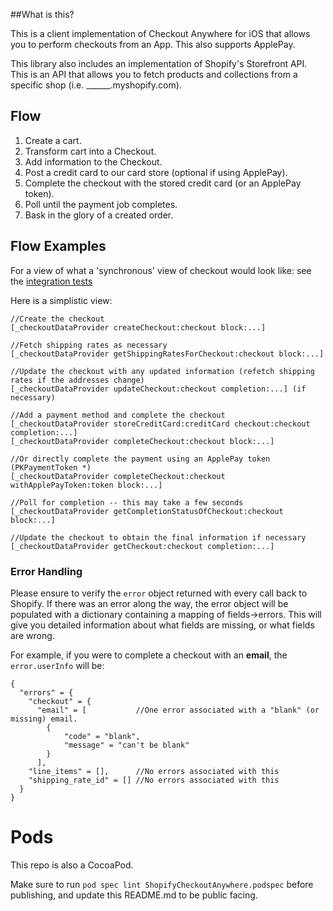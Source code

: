 ##What is this?

This is a client implementation of Checkout Anywhere for iOS that allows you to perform checkouts from an App. This also supports ApplePay.

This library also includes an implementation of Shopify's Storefront API. This is an API that allows you to fetch products and collections from a specific shop (i.e. ______.myshopify.com).

## Flow

1. Create a cart.
2. Transform cart into a Checkout.
3. Add information to the Checkout.
4. Post a credit card to our card store (optional if using ApplePay).
5. Complete the checkout with the stored credit card (or an ApplePay token).
6. Poll until the payment job completes.
7. Bask in the glory of a created order.

## Flow Examples

For a view of what a 'synchronous' view of checkout would look like: see the [integration tests](https://github.com/Shopify/checkout-anywhere-ios/blob/master/CheckoutAnywhere/CheckoutAnywhereTests/CHKAnywhereIntegrationTest.m)

Here is a simplistic view:

```
//Create the checkout
[_checkoutDataProvider createCheckout:checkout block:...]

//Fetch shipping rates as necessary
[_checkoutDataProvider getShippingRatesForCheckout:checkout block:...]

//Update the checkout with any updated information (refetch shipping rates if the addresses change)
[_checkoutDataProvider updateCheckout:checkout completion:...] (if necessary)

//Add a payment method and complete the checkout 
[_checkoutDataProvider storeCreditCard:creditCard checkout:checkout completion:...]
[_checkoutDataProvider completeCheckout:checkout block:...]

//Or directly complete the payment using an ApplePay token (PKPaymentToken *)
[_checkoutDataProvider completeCheckout:checkout withApplePayToken:token block:...]

//Poll for completion -- this may take a few seconds
[_checkoutDataProvider getCompletionStatusOfCheckout:checkout block:...]

//Update the checkout to obtain the final information if necessary
[_checkoutDataProvider getCheckout:checkout completion:...]
```

### Error Handling

Please ensure to verify the `error` object returned with every call back to Shopify. If there was an error along the way, the error object will be populated with a dictionary containing a mapping of fields->errors.
This will give you detailed information about what fields are missing, or what fields are wrong.

For example, if you were to complete a checkout with an **email**, the `error.userInfo` will be:

```
{
  "errors" = {
    "checkout" = {
      "email" = [           //One error associated with a "blank" (or missing) email.
		{
			"code" = "blank",
			"message" = "can't be blank"
        }
      ],
	"line_items" = [],      //No errors associated with this
    "shipping_rate_id" = [] //No errors associated with this
  }
}
```

Pods
====
This repo is also a CocoaPod.

Make sure to run `pod spec lint ShopifyCheckoutAnywhere.podspec` before publishing, and update this README.md to be public facing.
